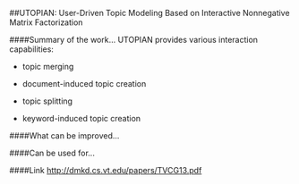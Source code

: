 ##UTOPIAN: User-Driven Topic Modeling Based on Interactive Nonnegative Matrix Factorization

####Summary of the work...
UTOPIAN provides various interaction capabilities: 

-  topic merging

-  document-induced topic creation

-  topic splitting

-  keyword-induced topic creation


####What can be improved...

####Can be used for...

####Link
http://dmkd.cs.vt.edu/papers/TVCG13.pdf 
